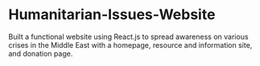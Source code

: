 # Humanitarian-Issues-Website
Built a functional website using React.js to spread awareness on various crises in the Middle East with a homepage, resource and information site, and donation page.
